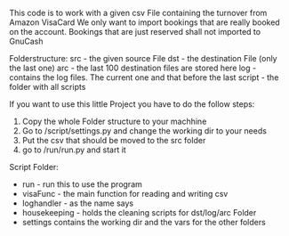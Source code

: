 This code is to work with a given csv File containing the turnover from Amazon VisaCard
We only want to import bookings that are really booked on the account.
Bookings that are just reserved shall not imported to GnuCash

Folderstructure:
src - the given source File
dst - the destination File (only the last one)
arc - the last 100 destination files are stored here
log - contains the log files. The current one and that before the last
script - the folder with all scripts

If you want to use this little Project you have to do the follow steps:
1. Copy the whole Folder structure to your machhine
2. Go to /script/settings.py and change the working dir to your needs
3. Put the csv that should be moved to the src folder
4. go to /run/run.py and start it

Script Folder:
- run - run this to use the program
- visaFunc - the main function for reading and writing csv
- loghandler - as the name says
- housekeeping - holds the cleaning scripts for dst/log/arc Folder
- settings contains the working dir and the vars for the other folders
